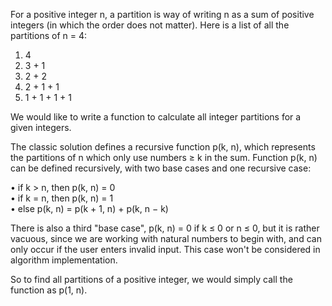 For a positive integer n, a partition is way of writing n as a sum of positive integers (in which the order does not matter). 
Here is a list of all the partitions of n = 4:
1) 4
2) 3 + 1
3) 2 + 2
4) 2 + 1 + 1
5) 1 + 1 + 1 + 1

We would like to write a function to calculate all integer partitions for a given integers.

The classic solution defines a recursive function p(k, n), which represents the partitions of n which only use numbers
≥ k in the sum. Function p(k, n) can be defined recursively, with two base cases and one recursive case:   

• if k > n, then p(k, n) = 0  
• if k = n, then p(k, n) = 1  
• else p(k, n) = p(k + 1, n) + p(k, n − k)   

There is also a third "base case", p(k, n) = 0 if k ≤ 0 or n ≤ 0, but it is rather vacuous, since we are working with natural numbers to begin with, and can only occur if the user enters invalid input. This case won't be considered in algorithm implementation.

So to find all partitions of a positive integer, we would simply call the function as p(1, n).
